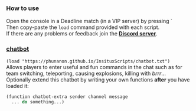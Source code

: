 ### How to use

Open the console in a Deadline match (in a VIP server) by pressing \`  
Then copy-paste the `load` command provided with each script.  
If there are any problems or feedback join the [**Discord server**](https://discord.gg/w3Fc4YZ9Qw).

### [chatbot](https://phunanon.github.io/InsituxScripts/chatbot.txt)
`(load "https://phunanon.github.io/InsituxScripts/chatbot.txt")`  
Allows players to enter useful and fun commands in the chat such as for team switching, teleporting, causing explosions, killing with *brrr*...  
Optionally extend this chatbot by writing your own functions **after** you have loaded it:  
```clj
(function chatbot-extra sender channel message
  ... do something...)
```

